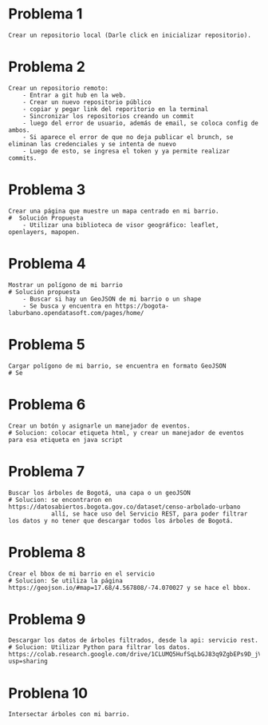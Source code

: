 # Problema 1
    Crear un repositorio local (Darle click en inicializar repositorio).

# Problema 2
    Crear un repositorio remoto:
        - Entrar a git hub en la web.
        - Crear un nuevo repositorio público
        - copiar y pegar link del reporitorio en la terminal
        - Sincronizar los repositorios creando un commit
        - luego del error de usuario, además de email, se coloca config de ambos.
        - Si aparece el error de que no deja publicar el brunch, se eliminan las credenciales y se intenta de nuevo
        - Luego de esto, se ingresa el token y ya permite realizar commits.

# Problema 3
    Crear una página que muestre un mapa centrado en mi barrio. 
    #  Solución Propuesta
        - Utilizar una biblioteca de visor geográfico: leaflet, openlayers, mapopen.

# Problema 4
    Mostrar un polígono de mi barrio
    # Solución propuesta
        - Buscar si hay un GeoJSON de mi barrio o un shape
        - Se busca y encuentra en https://bogota-laburbano.opendatasoft.com/pages/home/

# Problema 5
    Cargar polígono de mi barrio, se encuentra en formato GeoJSON
    # Se

# Problema 6
    Crear un botón y asignarle un manejador de eventos.
    # Solucion: colocar etiqueta html, y crear un manejador de eventos para esa etiqueta en java script

# Problema 7
    Buscar los árboles de Bogotá, una capa o un geoJSON
    # Solucion: se encontraron en https://datosabiertos.bogota.gov.co/dataset/censo-arbolado-urbano
                allí, se hace uso del Servicio REST, para poder filtrar los datos y no tener que descargar todos los árboles de Bogotá.

# Problema 8
    Crear el bbox de mi barrio en el servicio 
    # Solucion: Se utiliza la página https://geojson.io/#map=17.68/4.567808/-74.070027 y se hace el bbox.

# Problema 9
    Descargar los datos de árboles filtrados, desde la api: servicio rest. 
    # Solucion: Utilizar Python para filtrar los datos. https://colab.research.google.com/drive/1CLUMQ5HufSqLbGJ83q9ZgbEPs9D_jVpg?usp=sharing

# Problena 10
    Intersectar árboles con mi barrio.







